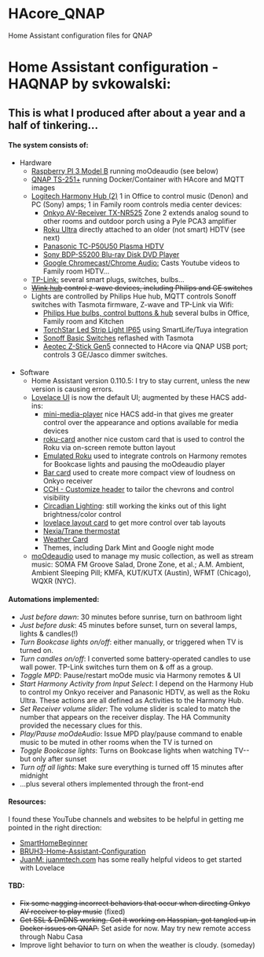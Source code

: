 # HAcore_QNAP
 Home Assistant configuration files for QNAP
# Home Assistant configuration - HAQNAP by svkowalski:
## This is what I produced after about a year and a half of tinkering...</h4>

#### The system consists of:
* Hardware
  * [Raspberry PI 3 Model B](https://www.raspberrypi.org/products/raspberry-pi-3-model-b/) running moOdeaudio (see below)
  * [QNAP TS-251+](https://www.qnap.com/en-us/product/ts-251+) running Docker/Container with HAcore and MQTT images
  * [Logitech Harmony Hub (2)](https://www.logitech.com/en-us/product/harmony-hub) 1 in Office to control music (Denon) and PC (Sony) amps; 1 in Family room controls media center devices:
    * [Onkyo AV-Receiver TX-NR525](https://www.onkyousa.com/Products/model.php?m=TX-NR525&class=Receiver) Zone 2 extends analog sound to other rooms and outdoor porch using a Pyle PCA3 amplifier
    * [Roku Ultra](https://www.roku.com/products/roku-ultra) directly attached to an older (not smart) HDTV (see next)
    * [Panasonic TC-P50U50 Plasma HDTV](https://shop.panasonic.com/support-only/TC-P50U50.html)
    * [Sony BDP-S5200 Blu-ray Disk DVD Player](https://www.sony.com/electronics/support/home-video-blu-ray-disc-players-recorders/bdp-s5200)
    * [Google Chromecast/Chrome Audio:](https://support.google.com/chromecast/?hl=en) Casts Youtube videos to Family room HDTV...
  * [TP-Link:](https://www.tp-link.com/us/home-networking/smart-home/smart-switches) several smart plugs, switches, bulbs...
  * ~~[Wink hub](http://status.winkapp.com) control z-wave devices, including Philips and GE switches~~
  * Lights are controlled by Philips Hue hub, MQTT controls Sonoff switches with Tasmota firmware, Z-wave and TP-Link via Wifi:
    * [Philips Hue bulbs, control buttons & hub](https://www2.meethue.com/en-us) several bulbs in Office, Family room and Kitchen
    * [TorchStar Led Strip Light IP65](https://www.torchstar.us/16-4ft-led-strip-light-compatible-with-alexa-wifi-wireless-smart-phone-app-flexible-warm-white-36w-lighting-kit-ip65-waterproof-ul-listed-12v-power-supply-in-party-kitchen.html) using SmartLife/Tuya integration
    * [Sonoff Basic Switches](https://sonoff.tech) reflashed with Tasmota
    * [Aeotec Z-Stick Gen5](http://aeotec.com/z-wave-gen5) connected to HAcore via QNAP USB port; controls 3 GE/Jasco dimmer switches.

#### 
* Software
  * Home Assistant version 0.110.5: I try to stay current, unless the new version is causing errors.
  * [Lovelace UI](https://www.home-assistant.io/lovelace) is now the default UI; augmented by these HACS add-ins:
    * [mini-media-player](https://github.com/kalkih/mini-media-player) nice HACS add-in that gives me greater control over the appearance and options available for media devices
    * [roku-card](https://github.com/custom-cards/roku-card) another nice custom card that is used to control the Roku via on-screen remote button layout
    * [Emulated Roku](https://gitlab.com/mindig.marton/ha-emulated_roku) used to integrate controls on Harmony remotes for Bookcase lights and pausing the moOdeaudio player
    * [Bar card](https://github.com/custom-cards/bar-card) used to create more compact view of loudness on Onkyo receiver
    * [CCH - Customize header](https://github.com/maykar/compact-custom-header) to tailor the chevrons and control visibility
    * [Circadian Lighting](https://community.home-assistant.io/t/circadian-lighting-custom-component/61246): still working the kinks out of this light brightness/color control
    * [lovelace layout card](https://github.com/thomasloven/lovelace-layout-card) to get more control over tab layouts
    * [Nexia/Trane thermostat](https://github.com/ryannazaretian/hacs-nexia-climate-integration)
    * [Weather Card](https://github.com/bramkragten/weather-card)
    * Themes, including Dark Mint and Google night mode
  * [moOdeaudio](http://moodeaudio.org/) used to manage my music collection, as well as stream music: SOMA FM Groove Salad, Drone Zone, et al.; A.M. Ambient, Ambient Sleeping Pill; KMFA, KUT/KUTX (Austin), WFMT (Chicago), WQXR (NYC).

#### Automations implemented:
* _Just before dawn_: 30 minutes before sunrise, turn on bathroom light
* _Just before dusk_: 45 minutes before sunset, turn on several lamps, lights & candles(!)
* _Turn Bookcase lights on/off_: either manually, or triggered when TV is turned on.
* _Turn candles on/off_: I converted some battery-operated candles to use wall power. TP-Link switches turn them on & off as a group.
* _Toggle MPD_: Pause/restart moOde music via Harmony remotes & UI
* _Start Harmony Activity from Input Select_: I depend on the Harmony Hub to control my Onkyo receiver and Panasonic HDTV, as well as the Roku Ultra. These actions are all defined as Activities to the Harmony Hub.
* _Set Receiver volume slider_: The volume slider is scaled to match the number that appears on the receiver display. The HA Community provided the necessary clues for this.
* _Play/Pause moOdeAudio_: Issue MPD play/pause command to enable music to be muted in other rooms when the TV is turned on
* _Toggle Bookcase lights_: Turns on Bookcase lights when watching TV--but only after sunset
* _Turn off all lights_: Make sure everything is turned off 15 minutes after midnight
* ...plus several others implemented through the front-end
#### Resources:
I found these YouTube channels and websites to be helpful in getting me pointed in the right direction:
* [SmartHomeBeginner](www.smarthomebeginner.com/configure-google-assistant-for-home-assistant/)
* [BRUH3-Home-Assistant-Configuration](https://github.com/bruhautomation/BRUH3-Home-Assistant-Configuration)
* [JuanM: juanmtech.com](https://www.youtube.com/channel/UCR7Xa7cU9wfkSY9v3yN2Vtw) has some really helpful videos to get started with Lovelace
#### TBD:
* ~~Fix some nagging incorrect behaviors that occur when directing Onkyo AV receiver to play music~~ (fixed)
* ~~Get SSL & DnDNS working. Got it working on Hasspian, got tangled up in Docker issues on QNAP.~~ Set aside for now. May try new remote access through Nabu Casa
* Improve light behavior to turn on when the weather is cloudy. (someday)
